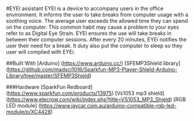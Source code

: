 #EYEI assistant
EYEI is a device to accompany users in the office environment. It informs the user to take breaks from computer usage with a soothing voice.
The average user exceeds the allowed time they can spend on the computer. This common habit may cause a problem to your eyes refer to as Digital Eye Strain.
EYEI ensures the use will take breaks in between their computer sessions. After every 20 minutes, EYEi notifies the user their need for a break. It duty
also put the computer to sleep so they user will complied with EYEi.

##Built With
[Arduino] (https://www.arduino.cc/)
[SFEMP3Shield library] (https://github.com/madsci1016/Sparkfun-MP3-Player-Shield-Arduino-Library/tree/master/SFEMP3Shield)

###Hardware
[SparkFun Redboard] (https://www.sparkfun.com/products/13975)
[Vs1053 mp3 shield] (https://www.elecrow.com/wiki/index.php?title=VS1053_MP3_Shield)
[RGB LED module] (https://www.jaycar.com.au/arduino-compatible-rgb-led-module/p/XC4428)
